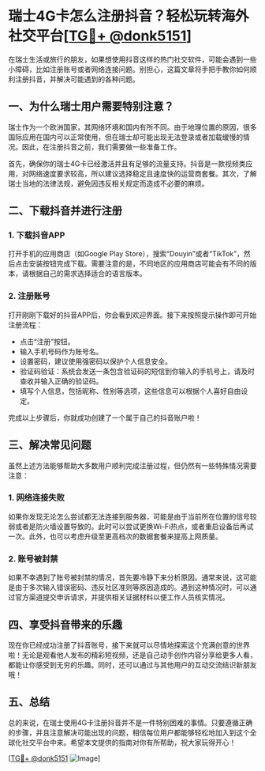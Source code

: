 # 瑞士4G卡怎么注册抖音？轻松玩转海外社交平台[[TG💪+ @donk5151](https://t.me/s/donk5151)]

在瑞士生活或旅行的朋友，如果想使用抖音这样的热门社交软件，可能会遇到一些小障碍，比如注册账号或者网络连接问题。别担心，这篇文章将手把手教你如何顺利注册抖音，并解决可能遇到的各种问题。

## 一、为什么瑞士用户需要特别注意？

瑞士作为一个欧洲国家，其网络环境和国内有所不同。由于地理位置的原因，很多国际应用在国内可以正常使用，但在瑞士却可能出现无法登录或者加载缓慢的情况。因此，在注册抖音之前，我们需要做一些准备工作。

首先，确保你的瑞士4G卡已经激活并且有足够的流量支持。抖音是一款视频类应用，对网络速度要求较高，所以建议选择稳定且速度快的运营商套餐。其次，了解瑞士当地的法律法规，避免因违反相关规定而造成不必要的麻烦。

## 二、下载抖音并进行注册

### 1. 下载抖音APP

打开手机的应用商店（如Google Play Store），搜索“Douyin”或者“TikTok”，然后点击安装按钮完成下载。需要注意的是，不同地区的应用商店可能会有不同的版本，请根据自己的需求选择适合的语言版本。

### 2. 注册账号

打开刚刚下载好的抖音APP后，你会看到欢迎界面。接下来按照提示操作即可开始注册流程：

- 点击“注册”按钮。
- 输入手机号码作为账号名。
- 设置密码，建议使用强密码以保护个人信息安全。
- 验证码验证：系统会发送一条包含验证码的短信到你输入的手机号上，请及时查收并输入正确的验证码。
- 填写个人信息，包括昵称、性别等选项，这些信息可以根据个人喜好自由设定。

完成以上步骤后，你就成功创建了一个属于自己的抖音账户啦！

## 三、解决常见问题

虽然上述方法能够帮助大多数用户顺利完成注册过程，但仍然有一些特殊情况需要注意：

### 1. 网络连接失败

如果你发现无论怎么尝试都无法连接到服务器，可能是由于当前所在位置的信号较弱或者是防火墙设置导致的。此时可以尝试更换Wi-Fi热点，或者重启设备后再试一次。此外，也可以考虑升级至更高档次的数据套餐来提高上网质量。

### 2. 账号被封禁

如果不幸遇到了账号被封禁的情况，首先要冷静下来分析原因。通常来说，这可能是由于多次输入错误密码、违反社区准则等原因造成的。遇到这种情况时，可以通过官方渠道提交申诉请求，并提供相关证据材料以便工作人员核实情况。

## 四、享受抖音带来的乐趣

现在你已经成功注册了抖音账号，接下来就可以尽情地探索这个充满创意的世界啦！无论是观看他人发布的精彩短视频，还是自己动手创作内容分享给更多人看，都能让你感受到无穷的乐趣。同时，还可以通过与其他用户的互动交流结识新朋友哦！

## 五、总结

总的来说，在瑞士使用4G卡注册抖音并不是一件特别困难的事情。只要遵循正确的步骤，并且注意解决可能出现的问题，相信每位用户都能够轻松地加入到这个全球化社交平台中来。希望本文提供的指南对你有所帮助，祝大家玩得开心！

[[TG💪+ @donk5151](https://t.me/s/donk5151) ![Image](https://i.postimg.cc/rwNCRYN7/Snipaste-2025-04-30-17-27-05.png)]